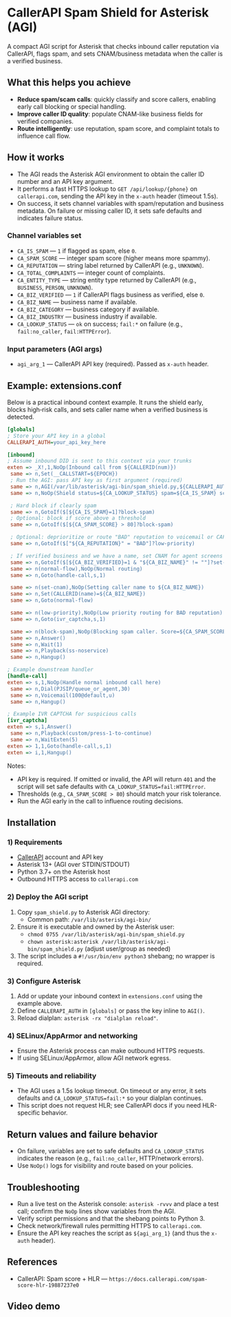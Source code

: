 # CallerAPI Spam Shield for Asterisk (AGI)

A compact AGI script for Asterisk that checks inbound caller reputation via CallerAPI, flags spam, and sets CNAM/business metadata when the caller is a verified business.

## What this helps you achieve
- **Reduce spam/scam calls**: quickly classify and score callers, enabling early call blocking or special handling.
- **Improve caller ID quality**: populate CNAM-like business fields for verified companies.
- **Route intelligently**: use reputation, spam score, and complaint totals to influence call flow.

## How it works
- The AGI reads the Asterisk AGI environment to obtain the caller ID number and an API key argument.
- It performs a fast HTTPS lookup to `GET /api/lookup/{phone}` on `callerapi.com`, sending the API key in the `x-auth` header (timeout 1.5s).
- On success, it sets channel variables with spam/reputation and business metadata. On failure or missing caller ID, it sets safe defaults and indicates failure status.

### Channel variables set
- `CA_IS_SPAM` — `1` if flagged as spam, else `0`.
- `CA_SPAM_SCORE` — integer spam score (higher means more spammy).
- `CA_REPUTATION` — string label returned by CallerAPI (e.g., `UNKNOWN`).
- `CA_TOTAL_COMPLAINTS` — integer count of complaints.
- `CA_ENTITY_TYPE` — string entity type returned by CallerAPI (e.g., `BUSINESS`, `PERSON`, `UNKNOWN`).
- `CA_BIZ_VERIFIED` — `1` if CallerAPI flags business as verified, else `0`.
- `CA_BIZ_NAME` — business name if available.
- `CA_BIZ_CATEGORY` — business category if available.
- `CA_BIZ_INDUSTRY` — business industry if available.
- `CA_LOOKUP_STATUS` — `ok` on success; `fail:*` on failure (e.g., `fail:no_caller`, `fail:HTTPError`).

### Input parameters (AGI args)
- `agi_arg_1` — CallerAPI API key (required). Passed as `x-auth` header.

## Example: extensions.conf
Below is a practical inbound context example. It runs the shield early, blocks high‑risk calls, and sets caller name when a verified business is detected.

```ini
[globals]
; Store your API key in a global
CALLERAPI_AUTH=your_api_key_here

[inbound]
; Assume inbound DID is sent to this context via your trunks
exten => _X!,1,NoOp(Inbound call from ${CALLERID(num)})
 same => n,Set(__CALLSTART=${EPOCH})
 ; Run the AGI: pass API key as first argument (required)
 same => n,AGI(/var/lib/asterisk/agi-bin/spam_shield.py,${CALLERAPI_AUTH})
 same => n,NoOp(Shield status=${CA_LOOKUP_STATUS} spam=${CA_IS_SPAM} score=${CA_SPAM_SCORE} rep=${CA_REPUTATION} complaints=${CA_TOTAL_COMPLAINTS})

 ; Hard block if clearly spam
 same => n,GotoIf($[${CA_IS_SPAM}=1]?block-spam)
 ; Optional: block if score above a threshold
 same => n,GotoIf($[${CA_SPAM_SCORE} > 80]?block-spam)

 ; Optional: deprioritize or route "BAD" reputation to voicemail or CAPTCHA
 same => n,GotoIf($["${CA_REPUTATION}" = "BAD"]?low-priority)

 ; If verified business and we have a name, set CNAM for agent screens and CDRs
 same => n,GotoIf($[${CA_BIZ_VERIFIED}=1 & "${CA_BIZ_NAME}" != ""]?set-cnam)
 same => n(normal-flow),NoOp(Normal routing)
 same => n,Goto(handle-call,s,1)

 same => n(set-cnam),NoOp(Setting caller name to ${CA_BIZ_NAME})
 same => n,Set(CALLERID(name)=${CA_BIZ_NAME})
 same => n,Goto(normal-flow)

 same => n(low-priority),NoOp(Low priority routing for BAD reputation)
 same => n,Goto(ivr_captcha,s,1)

 same => n(block-spam),NoOp(Blocking spam caller. Score=${CA_SPAM_SCORE} Complaints=${CA_TOTAL_COMPLAINTS})
 same => n,Answer()
 same => n,Wait(1)
 same => n,Playback(ss-noservice)
 same => n,Hangup()

; Example downstream handler
[handle-call]
exten => s,1,NoOp(Handle normal inbound call here)
 same => n,Dial(PJSIP/queue_or_agent,30)
 same => n,Voicemail(100@default,u)
 same => n,Hangup()

; Example IVR CAPTCHA for suspicious calls
[ivr_captcha]
exten => s,1,Answer()
 same => n,Playback(custom/press-1-to-continue)
 same => n,WaitExten(5)
exten => 1,1,Goto(handle-call,s,1)
exten => i,1,Hangup()
```

Notes:
- API key is required. If omitted or invalid, the API will return `401` and the script will set safe defaults with `CA_LOOKUP_STATUS=fail:HTTPError`.
- Thresholds (e.g., `CA_SPAM_SCORE > 80`) should match your risk tolerance.
- Run the AGI early in the call to influence routing decisions.

## Installation

### 1) Requirements
- [CallerAPI](https://callerapi.com) account and API key
- Asterisk 13+ (AGI over STDIN/STDOUT)
- Python 3.7+ on the Asterisk host
- Outbound HTTPS access to `callerapi.com`

### 2) Deploy the AGI script
1. Copy `spam_shield.py` to Asterisk AGI directory:
   - Common path: `/var/lib/asterisk/agi-bin/`
2. Ensure it is executable and owned by the Asterisk user:
   - `chmod 0755 /var/lib/asterisk/agi-bin/spam_shield.py`
   - `chown asterisk:asterisk /var/lib/asterisk/agi-bin/spam_shield.py` (adjust user/group as needed)
3. The script includes a `#!/usr/bin/env python3` shebang; no wrapper is required.

### 3) Configure Asterisk
1. Add or update your inbound context in `extensions.conf` using the example above.
2. Define `CALLERAPI_AUTH` in `[globals]` or pass the key inline to `AGI()`.
3. Reload dialplan: `asterisk -rx "dialplan reload"`.

### 4) SELinux/AppArmor and networking
- Ensure the Asterisk process can make outbound HTTPS requests.
- If using SELinux/AppArmor, allow AGI network egress.

### 5) Timeouts and reliability
- The AGI uses a 1.5s lookup timeout. On timeout or any error, it sets defaults and `CA_LOOKUP_STATUS=fail:*` so your dialplan continues.
- This script does not request HLR; see CallerAPI docs if you need HLR-specific behavior.

## Return values and failure behavior
- On failure, variables are set to safe defaults and `CA_LOOKUP_STATUS` indicates the reason (e.g., `fail:no_caller`, HTTP/network errors).
- Use `NoOp()` logs for visibility and route based on your policies.

## Troubleshooting
- Run a live test on the Asterisk console: `asterisk -rvvv` and place a test call; confirm the `NoOp` lines show variables from the AGI.
- Verify script permissions and that the shebang points to Python 3.
- Check network/firewall rules permitting HTTPS to `callerapi.com`.
- Ensure the API key reaches the script as `${agi_arg_1}` (and thus the `x-auth` header).

## References
- CallerAPI: Spam score + HLR — `https://docs.callerapi.com/spam-score-hlr-19887237e0`

## Video demo

